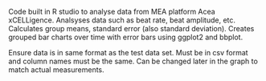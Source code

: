 Code built in R studio to analyse data from MEA platform Acea xCELLigence. Analsyses data such as beat rate, beat amplitude, etc. Calculates group means, standard error (also standard deviation). Creates grouped bar charts over time with error bars using ggplot2 and bbplot. 

Ensure data is in same format as the test data set. Must be in csv format and column names must be the same. Can be changed later in the graph to match actual measurements.
